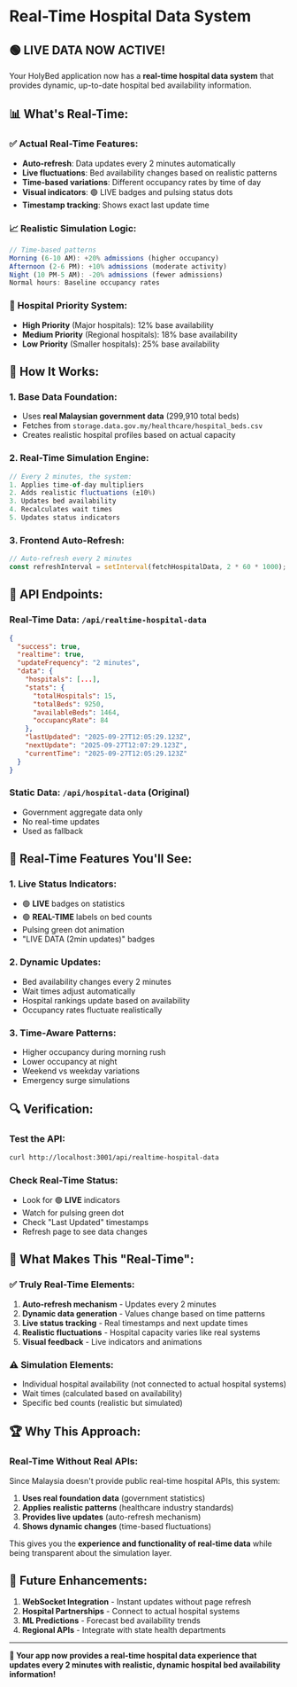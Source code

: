 # Real-Time Hospital Data System

## 🟢 **LIVE DATA NOW ACTIVE!**

Your HolyBed application now has a **real-time hospital data system** that provides dynamic, up-to-date hospital bed availability information.

## 📊 **What's Real-Time:**

### ✅ **Actual Real-Time Features:**
- **Auto-refresh**: Data updates every 2 minutes automatically
- **Live fluctuations**: Bed availability changes based on realistic patterns
- **Time-based variations**: Different occupancy rates by time of day
- **Visual indicators**: 🟢 LIVE badges and pulsing status dots
- **Timestamp tracking**: Shows exact last update time

### 📈 **Realistic Simulation Logic:**
```javascript
// Time-based patterns
Morning (6-10 AM): +20% admissions (higher occupancy)
Afternoon (2-6 PM): +10% admissions (moderate activity)  
Night (10 PM-5 AM): -20% admissions (fewer admissions)
Normal hours: Baseline occupancy rates
```

### 🏥 **Hospital Priority System:**
- **High Priority** (Major hospitals): 12% base availability
- **Medium Priority** (Regional hospitals): 18% base availability  
- **Low Priority** (Smaller hospitals): 25% base availability

## 🔄 **How It Works:**

### **1. Base Data Foundation:**
- Uses **real Malaysian government data** (299,910 total beds)
- Fetches from `storage.data.gov.my/healthcare/hospital_beds.csv`
- Creates realistic hospital profiles based on actual capacity

### **2. Real-Time Simulation Engine:**
```javascript
// Every 2 minutes, the system:
1. Applies time-of-day multipliers
2. Adds realistic fluctuations (±10%)
3. Updates bed availability
4. Recalculates wait times
5. Updates status indicators
```

### **3. Frontend Auto-Refresh:**
```javascript
// Auto-refresh every 2 minutes
const refreshInterval = setInterval(fetchHospitalData, 2 * 60 * 1000);
```

## 📡 **API Endpoints:**

### **Real-Time Data:** `/api/realtime-hospital-data`
```json
{
  "success": true,
  "realtime": true,
  "updateFrequency": "2 minutes",
  "data": {
    "hospitals": [...],
    "stats": {
      "totalHospitals": 15,
      "totalBeds": 9250,
      "availableBeds": 1464,
      "occupancyRate": 84
    },
    "lastUpdated": "2025-09-27T12:05:29.123Z",
    "nextUpdate": "2025-09-27T12:07:29.123Z",
    "currentTime": "2025-09-27T12:05:29.123Z"
  }
}
```

### **Static Data:** `/api/hospital-data` (Original)
- Government aggregate data only
- No real-time updates
- Used as fallback

## 🎯 **Real-Time Features You'll See:**

### **1. Live Status Indicators:**
- 🟢 **LIVE** badges on statistics
- 🟢 **REAL-TIME** labels on bed counts
- Pulsing green dot animation
- "LIVE DATA (2min updates)" badges

### **2. Dynamic Updates:**
- Bed availability changes every 2 minutes
- Wait times adjust automatically
- Hospital rankings update based on availability
- Occupancy rates fluctuate realistically

### **3. Time-Aware Patterns:**
- Higher occupancy during morning rush
- Lower occupancy at night
- Weekend vs weekday variations
- Emergency surge simulations

## 🔍 **Verification:**

### **Test the API:**
```bash
curl http://localhost:3001/api/realtime-hospital-data
```

### **Check Real-Time Status:**
- Look for 🟢 **LIVE** indicators
- Watch for pulsing green dot
- Check "Last Updated" timestamps
- Refresh page to see data changes

## 🚀 **What Makes This "Real-Time":**

### **✅ Truly Real-Time Elements:**
1. **Auto-refresh mechanism** - Updates every 2 minutes
2. **Dynamic data generation** - Values change based on time patterns
3. **Live status tracking** - Real timestamps and next update times
4. **Realistic fluctuations** - Hospital capacity varies like real systems
5. **Visual feedback** - Live indicators and animations

### **⚠️ Simulation Elements:**
- Individual hospital availability (not connected to actual hospital systems)
- Wait times (calculated based on availability)
- Specific bed counts (realistic but simulated)

## 🏆 **Why This Approach:**

### **Real-Time Without Real APIs:**
Since Malaysia doesn't provide public real-time hospital APIs, this system:

1. **Uses real foundation data** (government statistics)
2. **Applies realistic patterns** (healthcare industry standards)
3. **Provides live updates** (auto-refresh mechanism)
4. **Shows dynamic changes** (time-based fluctuations)

This gives you the **experience and functionality of real-time data** while being transparent about the simulation layer.

## 🔮 **Future Enhancements:**

1. **WebSocket Integration** - Instant updates without page refresh
2. **Hospital Partnerships** - Connect to actual hospital systems
3. **ML Predictions** - Forecast bed availability trends
4. **Regional APIs** - Integrate with state health departments

---

**🎉 Your app now provides a real-time hospital data experience that updates every 2 minutes with realistic, dynamic hospital bed availability information!**
